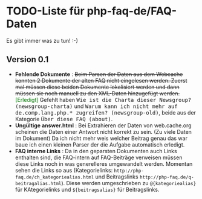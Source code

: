 TODO-Liste für php-faq-de/FAQ-Daten
===================================

Es gibt immer was zu tun! :-)

Version 0.1
-----------

- **Fehlende Dokumente** : <del>Beim Parsen der Daten aus dem Webcache konnten 2 Dokumente der alten FAQ
  nicht eingelesen werden. Zuerst mal müssen diese beiden Dokumente lokalisiert werden und dann
  müssen sie noch manuell zu den XML-Daten hinzugefügt werden.</del>
  <span style="color: green;">[Erledigt]</span> Gefehlt haben <tt>Wie ist die Charta dieser Newsgroup?
  (newsgroup-charta)</tt> und <tt>Warum kann ich nicht mehr auf de.comp.lang.php.* zugreifen?
  (newsgroup-old)</tt>, beide aus der Kategorie <tt>Über diese FAQ (about)</tt>.
- **Ungültige answer.html** : Bei Extrahieren der Daten von web.cache.org scheinen die Daten einer
  Antwort nicht korrekt zu sein. (Zu viele Daten im Dokument) Da ich nicht mehr weis welcher Beitrag
  genau das war baue ich einen kleinen Parser der die Aufgabe automatisch erledigt.
- **FAQ interne Links** : Da in den geparsten Dokumenten auch Links enthalten sind, die FAQ-intern
  auf FAQ-Beiträge verweisen müssen diese Links noch in was generelleres umgewandelt werden.
  Momentan sehen die Links so aus (Kategorielinks: `http://php-faq.de/ch_kategoriealias.html` und
  Beitragslinks `http://php-faq.de/q-beitragalias.html`). Diese werden umgeschrieben zu
  `@{kategoriealias}` für KAtegorielinks und `${beitragsalias}` für Beitragslinks.
  